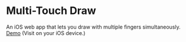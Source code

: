 # Multi-Touch Draw

An iOS web app that lets you draw with multiple fingers simultaneously. [Demo](http://lukasolson.github.io/multi-touch-draw) (Visit on your iOS device.)

